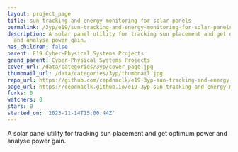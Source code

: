 ```yaml
---
layout: project_page
title: sun tracking and energy monitoring for solar panels
permalink: /3yp/e19/sun-tracking-and-energy-monitoring-for-solar-panels/
description: A solar panel utility for tracking sun placement and get optimum power
  and analyse power gain.
has_children: false
parent: E19 Cyber-Physical Systems Projects
grand_parent: Cyber-Physical Systems Projects
cover_url: /data/categories/3yp/cover_page.jpg
thumbnail_url: /data/categories/3yp/thumbnail.jpg
repo_url: https://github.com/cepdnaclk/e19-3yp-sun-tracking-and-energy-monitoring-for-solar-panels
page_url: https://cepdnaclk.github.io/e19-3yp-sun-tracking-and-energy-monitoring-for-solar-panels
forks: 0
watchers: 0
stars: 0
started_on: '2023-11-14T15:00:44Z'
---
```


A solar panel utility for tracking sun placement and get optimum power and analyse power gain.
